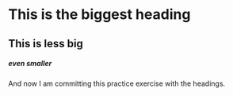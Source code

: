 # This is the biggest heading
## This is less big
##### even smaller

And now I am committing this practice exercise with the headings. 

